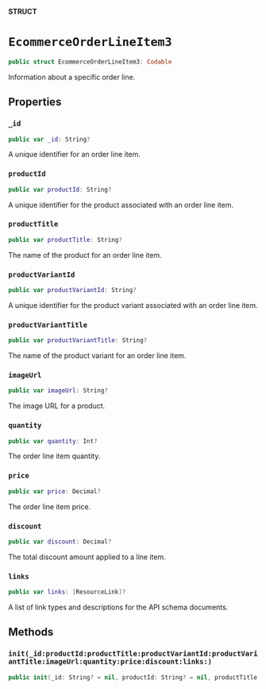 **STRUCT**

# `EcommerceOrderLineItem3`

```swift
public struct EcommerceOrderLineItem3: Codable
```

Information about a specific order line.

## Properties
### `_id`

```swift
public var _id: String?
```

A unique identifier for an order line item.

### `productId`

```swift
public var productId: String?
```

A unique identifier for the product associated with an order line item.

### `productTitle`

```swift
public var productTitle: String?
```

The name of the product for an order line item.

### `productVariantId`

```swift
public var productVariantId: String?
```

A unique identifier for the product variant associated with an order line item.

### `productVariantTitle`

```swift
public var productVariantTitle: String?
```

The name of the product variant for an order line item.

### `imageUrl`

```swift
public var imageUrl: String?
```

The image URL for a product.

### `quantity`

```swift
public var quantity: Int?
```

The order line item quantity.

### `price`

```swift
public var price: Decimal?
```

The order line item price.

### `discount`

```swift
public var discount: Decimal?
```

The total discount amount applied to a line item.

### `links`

```swift
public var links: [ResourceLink]?
```

A list of link types and descriptions for the API schema documents.

## Methods
### `init(_id:productId:productTitle:productVariantId:productVariantTitle:imageUrl:quantity:price:discount:links:)`

```swift
public init(_id: String? = nil, productId: String? = nil, productTitle: String? = nil, productVariantId: String? = nil, productVariantTitle: String? = nil, imageUrl: String? = nil, quantity: Int? = nil, price: Decimal? = nil, discount: Decimal? = nil, links: [ResourceLink]? = nil)
```
